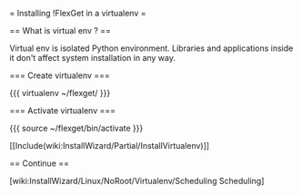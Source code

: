 = Installing !FlexGet in a virtualenv =

== What is virtual env ? ==

Virtual env is isolated Python environment. Libraries and applications inside it don't affect system installation in any way.

=== Create virtualenv ===

{{{
virtualenv ~/flexget/
}}}

=== Activate virtualenv ===

{{{
source ~/flexget/bin/activate
}}}

[[Include(wiki:InstallWizard/Partial/InstallVirtualenv)]]

== Continue ==

[wiki:InstallWizard/Linux/NoRoot/Virtualenv/Scheduling Scheduling]